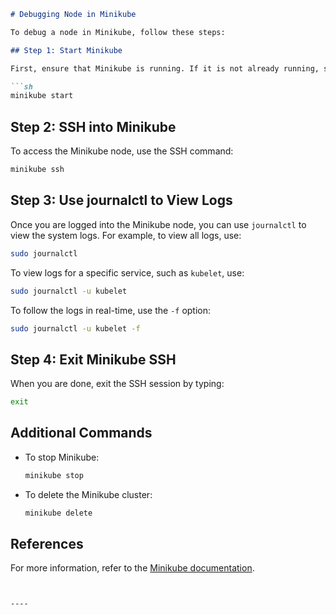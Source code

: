 ```markdown
# Debugging Node in Minikube

To debug a node in Minikube, follow these steps:

## Step 1: Start Minikube

First, ensure that Minikube is running. If it is not already running, start it with the following command:

```sh
minikube start
```

## Step 2: SSH into Minikube

To access the Minikube node, use the SSH command:

```sh
minikube ssh
```

## Step 3: Use journalctl to View Logs

Once you are logged into the Minikube node, you can use `journalctl` to view the system logs. For example, to view all logs, use:

```sh
sudo journalctl
```

To view logs for a specific service, such as `kubelet`, use:

```sh
sudo journalctl -u kubelet
```

To follow the logs in real-time, use the `-f` option:

```sh
sudo journalctl -u kubelet -f
```

## Step 4: Exit Minikube SSH

When you are done, exit the SSH session by typing:

```sh
exit
```

## Additional Commands

- To stop Minikube:

    ```sh
    minikube stop
    ```

- To delete the Minikube cluster:

    ```sh
    minikube delete
    ```

## References

For more information, refer to the [Minikube documentation](https://minikube.sigs.k8s.io/docs/).

```


----


